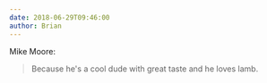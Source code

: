 ```yaml
---
date: 2018-06-29T09:46:00
author: Brian
---
```

Mike Moore:

> Because he's a cool dude with great taste and he loves lamb.